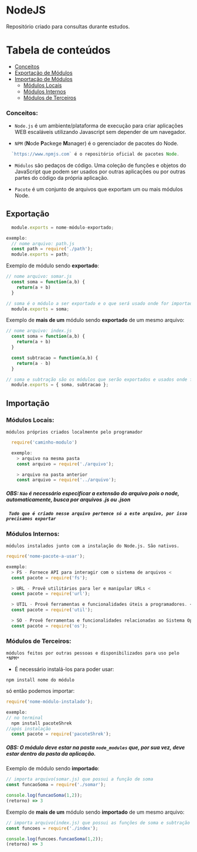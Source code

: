 # NodeJS
 Repositório criado para consultas durante estudos.

 Tabela de conteúdos
=================
<!--ts-->
   * [Conceitos](#Conceitos)
   * [Exportação de Módulos](#Exportação)
   * [Importação de Módulos](#Importação)
      * [Módulos Locais](#Módulos-Locais)
      * [Módulos Internos](#Módulos-Internos)
      * [Módulos de Terceiros](#Módulos-de-Terceiros)
<!--te-->

### Conceitos:
* `Node.js` é um ambiente/plataforma de execução para criar aplicações WEB escaláveis utilizando Javascript sem depender de um navegador.

* `NPM` (**N**ode **P**ackege **M**anager) é o gerenciador de pacotes do Node.
```javascript
  `https://www.npmjs.com` é o repositório oficial de pacotes Node.
```

* `Módulos` são pedaços de código. Uma coleção de funções e objetos do JavaScript que podem ser usados por outras aplicações ou por outras partes do código da própria aplicação.

* `Pacote` é um conjunto de arquivos que exportam um ou mais módulos Node.

## Exportação
```javascript
  module.exports = nome-módulo-exportado;

exemplo:
  // nome arquivo: path.js
  const path = require('./path');
  module.exports = path;
```

Exemplo de módulo sendo **exportado**:
```javascript
// nome arquivo: somar.js
  const soma = function(a,b) {
    return(a + b)
  }

// soma é o módulo a ser exportado e o que será usado onde for importado
  module.exports = soma;
```

Exemplo de **mais de um** módulo sendo **exportado** de um mesmo arquivo:
```javascript
// nome arquivo: index.js
  const soma = function(a,b) {
    return(a + b)
  }

  const subtracao = function(a,b) {
    return(a - b)
  }

// soma e subtração são os módulos que serão exportados e usados onde forem importados
  module.exports = { soma, subtracao };
```

## Importação
  ### Módulos Locais:
    
  `módulos próprios criados localmente pelo programador`
    
  ```javascript
    require('caminho-modulo')

    exemplo: 
      > arquivo na mesma pasta
      const arquivo = require('./arquivo');

      > arquivo na pasta anterior
      const arquivo = require('../arquivo');
  ```
  ##### OBS: `Não` é necessário especificar a extensão do arquivo pois o node, automaticamente, busca por arquivos **.js** ou **.json**
  ##### ` Tudo que é criado nesse arquivo pertence só a este arquivo, por isso precisamos exportar`

  ### Módulos Internos:

  `módulos instalados junto com a instalação do Node.js. São nativos.`
  ```javascript
  require('nome-pacote-a-usar');

  exemplo:
    > FS - Fornece API para interagir com o sistema de arquivos <
    const pacote = require('fs');

    > URL - Provê utilitários para ler e manipular URLs <
    const pacote = require('url');

    > UTIL - Provê ferramentas e funcionalidades úteis a programadores. < 
    const pacote = require('util');

    > SO - Provê ferramentas e funcionalidades relacionadas ao Sistema Operacional <
    const pacote = require('os');
  ```

  ### Módulos de Terceiros:

  `módulos feitos por outras pessoas e disponibilizados para uso pelo *NPM*`
  * É necessário instalá-los para poder usar:
  ```
  npm install nome do módulo
  ```
  só então podemos importar:
  ```javascript
  require('nome-módulo-instalado');

  exemplo:
  // no terminal
    npm install pacoteShrek
  //após instalação
    const pacote = require('pacoteShrek');
  ```

  ##### OBS: O módulo deve estar na pasta `node_modules` que, por sua vez, deve estar dentro da pasta da aplicação.


Exemplo de módulo sendo **importado**:
```javascript
// importa arquivo(somar.js) que possui a função de soma
const funcaoSoma = require('./somar');

console.log(funcaoSoma(1,2));
(retorno) => 3
```

Exemplo de **mais de um** módulo sendo **importado** de um mesmo arquivo:
```javascript
// importa arquivo(index.js) que possui as funções de soma e subtração
const funcoes = require('./index');

console.log(funcoes.funcaoSoma(1,2));
(retorno) => 3
```

<!-- ###  Determina o caminho do diretório do módulo:
```javascript
const path = require('./path');

path.dirname('usr/share/gnome');

(retorno) => 'usr/share/'
```
### Passa conjunto de nomes pra gerar um caminho para o módulo:
```javascript
const path = require('./path');
path.resolve( 'usr', 'share', 'gnome');

(retorno) => '/home/usuario/pasta-arquivo/nome-arquivo/usr/share/gnome'
```

### Passa conjunto de nomes e junta pra gerar um caminho a artir da raíz (/):
```javascript
const path = require('./path');
path.resolve( '/', 'usr', 'share', 'gnome');

(retorno) => '/usr/share/gnome'
``` -->